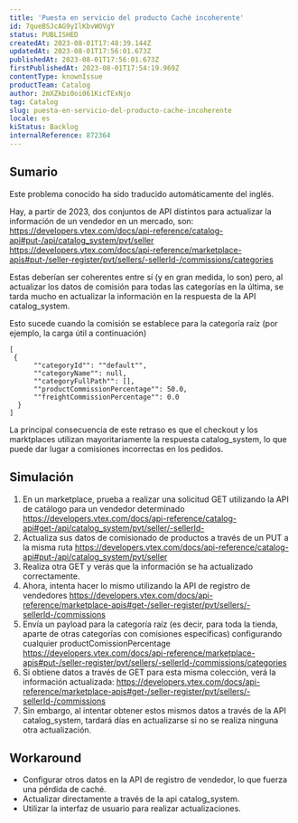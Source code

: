 ```yaml
---
title: 'Puesta en servicio del producto Caché incoherente'
id: 7queBSJcAG9yIlKbvWOVgY
status: PUBLISHED
createdAt: 2023-08-01T17:48:39.144Z
updatedAt: 2023-08-01T17:56:01.673Z
publishedAt: 2023-08-01T17:56:01.673Z
firstPublishedAt: 2023-08-01T17:54:19.969Z
contentType: knownIssue
productTeam: Catalog
author: 2mXZkbi0oi061KicTExNjo
tag: Catalog
slug: puesta-en-servicio-del-producto-cache-incoherente
locale: es
kiStatus: Backlog
internalReference: 872364
---
```


## Sumario

<div class="alert alert-info">
  <p>Este problema conocido ha sido traducido automáticamente del inglés.</p>
</div>

Hay, a partir de 2023, dos conjuntos de API distintos para actualizar la información de un vendedor en un mercado, son:
https://developers.vtex.com/docs/api-reference/catalog-api#put-/api/catalog_system/pvt/seller
https://developers.vtex.com/docs/api-reference/marketplace-apis#put-/seller-register/pvt/sellers/-sellerId-/commissions/categories

Estas deberían ser coherentes entre sí (y en gran medida, lo son) pero, al actualizar los datos de comisión para todas las categorías en la última, se tarda mucho en actualizar la información en la respuesta de la API catalog_system.

Esto sucede cuando la comisión se establece para la categoría raíz (por ejemplo, la carga útil a continuación)

```
[
 {
      ""categoryId"": ""default"",
      ""categoryName"": null,
      ""categoryFullPath"": [],
      ""productCommissionPercentage"": 50.0,
      ""freightCommissionPercentage"": 0.0
  }
]
```

La principal consecuencia de este retraso es que el checkout y los marktplaces utilizan mayoritariamente la respuesta catalog_system, lo que puede dar lugar a comisiones incorrectas en los pedidos.


## Simulación


1. En un marketplace, prueba a realizar una solicitud GET utilizando la API de catálogo para un vendedor determinado https://developers.vtex.com/docs/api-reference/catalog-api#get-/api/catalog_system/pvt/seller/-sellerId-
2. Actualiza sus datos de comisionado de productos a través de un PUT a la misma ruta https://developers.vtex.com/docs/api-reference/catalog-api#put-/api/catalog_system/pvt/seller
3. Realiza otra GET y verás que la información se ha actualizado correctamente.
4. Ahora, intenta hacer lo mismo utilizando la API de registro de vendedores https://developers.vtex.com/docs/api-reference/marketplace-apis#get-/seller-register/pvt/sellers/-sellerId-/commissions
5. Envía un payload para la categoría raíz (es decir, para toda la tienda, aparte de otras categorías con comisiones específicas) configurando cualquier productComissionPercentage https://developers.vtex.com/docs/api-reference/marketplace-apis#put-/seller-register/pvt/sellers/-sellerId-/commissions/categories
6. Si obtiene datos a través de GET para esta misma colección, verá la información actualizada: https://developers.vtex.com/docs/api-reference/marketplace-apis#get-/seller-register/pvt/sellers/-sellerId-/commissions
7. Sin embargo, al intentar obtener estos mismos datos a través de la API catalog_system, tardará días en actualizarse si no se realiza ninguna otra actualización.

## Workaround

- Configurar otros datos en la API de registro de vendedor, lo que fuerza una pérdida de caché.
- Actualizar directamente a través de la api catalog_system.
- Utilizar la interfaz de usuario para realizar actualizaciones.

